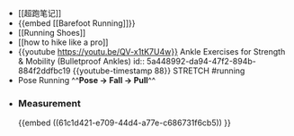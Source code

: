 - [[超跑笔记]]
- {{embed [[Barefoot Running]]}}
- [[Running Shoes]]
- [[how to hike like a pro]]
- {{youtube https://youtu.be/QV-x1tK7U4w}} Ankle Exercises for Strength & Mobility (Bulletproof Ankles)
  id:: 5a448992-da94-47f2-894b-884f2ddfbc19
  {{youtube-timestamp 88}} STRETCH #running
- Pose Running
  ^^**Pose -> Fall -> Pull**^^
- ### Measurement
  {{embed ((61c1d421-e709-44d4-a77e-c686731f6cb5)) }}